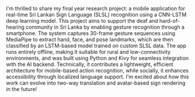 I'm thrilled to share my final year research project: a mobile application for real-time Sri Lankan Sign Language (SLSL) recognition using a CNN-LSTM deep learning model. This project aims to support the deaf and hard-of-hearing community in Sri Lanka by enabling gesture recognition through a smartphone. The system captures 30-frame gesture sequences using MediaPipe to extract hand, face, and pose landmarks, which are then classified by an LSTM-based model trained on custom SLSL data. The app runs entirely offline, making it suitable for rural and low-connectivity environments, and was built using Python and Kivy for seamless integration with the AI backend. Technically, it contributes a lightweight, efficient architecture for mobile-based action recognition, while socially, it enhances accessibility through localized language support. I'm excited about how this work can evolve into two-way translation and avatar-based sign rendering in the future!
